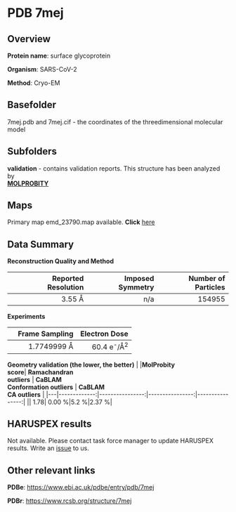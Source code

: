 # PDB 7mej

## Overview

**Protein name**: surface glycoprotein

**Organism**: SARS-CoV-2

**Method**: Cryo-EM



## Basefolder

7mej.pdb and 7mej.cif - the coordinates of the threedimensional molecular model

## Subfolders





**validation** - contains validation reports. This structure has been analyzed by <br>  [**MOLPROBITY**](https://github.com/thorn-lab/coronavirus_structural_task_force/tree/master/pdb/surface_glycoprotein/SARS-CoV-2/7mej/validation/molprobity)    



## Maps

Primary map emd_23790.map available. **Click** [here](http://ftp.wwpdb.org/pub/emdb/structures/EMD-23790/map/) 

## Data Summary
**Reconstruction Quality and Method**

|   | Reported Resolution | Imposed Symmetry | Number of Particles |
|---|-------------:|----------------:|--------------:|
|   |3.55 Å|n/a|154955|

**Experiments**

|   | Frame Sampling | Electron Dose |
|---|-------------:|----------------:|
|   |1.7749999 Å|60.4 e<sup>-</sup>/Å<sup>2</sup>|

**Geometry validation (the lower, the better)**
|   |**MolProbity<br>score**| **Ramachandran<br>outliers** | **CaBLAM<br>Conformation outliers** | **CaBLAM<br>CA outliers** |
|---|-------------:|----------------:|----------------:|----------------:|
||  1.78|  0.00 %|5.2 %|2.37 %|

## HARUSPEX results

Not available. Please contact task force manager to update HARUSPEX results. Write an [issue](https://github.com/thorn-lab/coronavirus_structural_task_force/issues) to us.

## Other relevant links 
**PDBe**:  https://www.ebi.ac.uk/pdbe/entry/pdb/7mej
 
**PDBr**: https://www.rcsb.org/structure/7mej 
